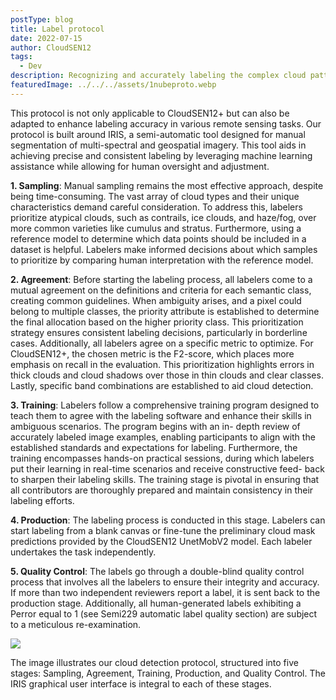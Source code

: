 ```yaml
---
postType: blog
title: Label protocol
date: 2022-07-15
author: CloudSEN12
tags:
  - Dev
description: Recognizing and accurately labeling the complex cloud patterns requires specialized knowledge. To achieve the highest label accuracy for CloudSEN12+, we have meticulously designed a comprehensive five-step protocol that effectively addresses the unique challenges that cloud labeling poses.
featuredImage: ../../../assets/1nubeproto.webp
---
```



This protocol is not only applicable to CloudSEN12+ but can also be adapted to enhance labeling accuracy in various remote sensing tasks. Our protocol is built around IRIS, a semi-automatic tool designed for manual segmentation of multi-spectral and geospatial imagery. This tool aids in achieving precise and consistent labeling by leveraging machine learning assistance while allowing for human oversight and adjustment.


**1. Sampling**: Manual sampling remains the most effective approach, despite being time-consuming. The vast array of cloud types and their unique characteristics demand careful consideration. To address this, labelers prioritize atypical clouds, such as contrails, ice clouds, and haze/fog, over more common varieties like cumulus and stratus. Furthermore, using a reference model to determine which data points should be included in a dataset is helpful. Labelers make informed decisions about which samples to prioritize by comparing human interpretation with the reference model.

**2. Agreement**: Before starting the labeling process, all labelers come to a mutual agreement on the definitions and criteria for each semantic class, creating common guidelines. When ambiguity arises, and a pixel could belong to multiple classes, the priority attribute is established to determine the final allocation based on the higher priority class. This prioritization strategy ensures consistent labeling decisions, particularly in borderline cases. Additionally, all labelers agree on a specific metric to optimize. For CloudSEN12+, the chosen metric is the F2-score, which places more emphasis on recall in the evaluation. This prioritization highlights errors in thick clouds and cloud shadows over those in thin clouds and clear classes. Lastly, specific band combinations are established to aid cloud detection.

**3. Training**: Labelers follow a comprehensive training program designed to teach them to agree with the labeling software and enhance their skills in ambiguous scenarios. The program begins with an in- depth review of accurately labeled image examples, enabling participants to align with the established standards and expectations for labeling. Furthermore, the training encompasses hands-on practical sessions, during which labelers put their learning in real-time scenarios and receive constructive feed- back to sharpen their labeling skills. The training stage is pivotal in ensuring that all contributors are thoroughly prepared and maintain consistency in their labeling efforts.

**4. Production**: The labeling process is conducted in this stage. Labelers can start labeling from a blank canvas or fine-tune the preliminary cloud mask predictions provided by the CloudSEN12 UnetMobV2 model. Each labeler undertakes the task independently.

**5. Quality Control**: The labels go through a double-blind quality control process that involves all the labelers to ensure their integrity and accuracy. If more than two independent reviewers report a label, it is sent back to the production stage. Additionally, all human-generated labels exhibiting a Perror equal to 1 (see Semi229 automatic label quality section) are subject to a meticulous re-examination.

![](../../../assets/fig_blog_01.png)

The image illustrates our cloud detection protocol, structured into five stages: Sampling, Agreement, Training, Production, and Quality Control. The IRIS graphical user interface is integral to each of these stages.